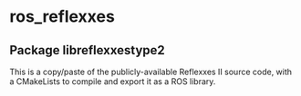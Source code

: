 # ros_reflexxes

## Package libreflexxestype2

This is a copy/paste of the publicly-available Reflexxes II source code, with a CMakeLists to compile and export it as a ROS library.
